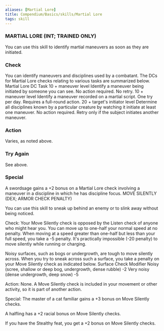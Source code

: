 ```yaml
---
aliases: [Martial Lore]
title: Compendium/Basics/skills/Martial Lore
tags: skill
---
```

### MARTIAL LORE (INT; TRAINED ONLY)

You can use this skill to identify martial maneuvers as soon as they are initiated.

### Check
You can identify maneuvers and disciplines used by a combatant. The DCs for Martial Lore checks relating to various tasks are summarized below.
Martial Lore DC 	Task
10 + maneuver level 	Identify a maneuver being initiated by someone you can see. No action required. No retry.
10 + maneuver level 	Identify a maneuver recorded on a martial script. One try per day. Requires a full-round action.
20 + target's initiator level 	Determine all disciplines known by a particular creature by watching it initiate at least one maneuver. No action required. Retry only if the subject initiates another maneuver.

### Action
Varies, as noted above.

### Try Again
See above.

### Special
A swordsage gains a +2 bonus on a Martial Lore check involving a maneuver in a discipline in which he has discipline focus.
MOVE SILENTLY (DEX; ARMOR CHECK PENALTY)

You can use this skill to sneak up behind an enemy or to slink away without being noticed.

Check: Your Move Silently check is opposed by the Listen check of anyone who might hear you. You can move up to one-half your normal speed at no penalty. When moving at a speed greater than one-half but less than your full speed, you take a -5 penalty. It's practically impossible (-20 penalty) to move silently while running or charging.

Noisy surfaces, such as bogs or undergrowth, are tough to move silently across. When you try to sneak across such a surface, you take a penalty on your Move Silently check as indicated below.
Surface 	Check Modifier
Noisy (scree, shallow or deep bog, undergrowth, dense rubble) 	-2
Very noisy (dense undergrowth, deep snow) 	-5

Action: None. A Move Silently check is included in your movement or other activity, so it is part of another action.

Special: The master of a cat familiar gains a +3 bonus on Move Silently checks.

A halfling has a +2 racial bonus on Move Silently checks.

If you have the Stealthy feat, you get a +2 bonus on Move Silently checks.



